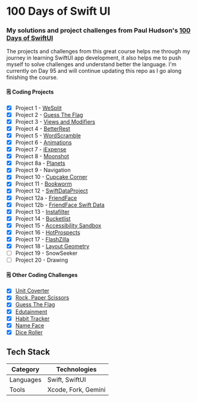 # 100 Days of Swift UI

### My solutions and project challenges from Paul Hudson's [100 Days of SwiftUI](https://www.hackingwithswift.com/100/swiftui)

The projects and challenges from this great course helps me through my journey in learning SwiftUI app development, it also helps me to push myself to solve challenges and understand better the language. I'm currently on Day 95 and will continue updating this repo as I go along finishing the course.

#### :spiral_notepad: Coding Projects
- [x] Project 1 - [WeSplit](https://github.com/binoooh/100DaysOfSwiftUI/blob/main/WeSplit)
- [x] Project 2 - [Guess The Flag](https://github.com/binoooh/100DaysOfSwiftUI/blob/main/GuessTheFlag)
- [x] Project 3 - [Views and Modifiers](https://github.com/binoooh/100DaysOfSwiftUI/blob/main/ViewsAndModifiers)
- [x] Project 4 - [BetterRest](https://github.com/binoooh/100DaysOfSwiftUI/blob/main/BetterRest)
- [x] Project 5 - [WordScramble](https://github.com/binoooh/100DaysOfSwiftUI/blob/main/WordScramble)
- [x] Project 6 - [Animations](https://github.com/binoooh/100DaysOfSwiftUI/blob/main/Animations)
- [x] Project 7 - [iExpense](https://github.com/binoooh/100DaysOfSwiftUI/blob/main/iExpense)
- [x] Project 8 - [Moonshot](https://github.com/binoooh/100DaysOfSwiftUI/blob/main/Moonshot)
- [x] Project 8a - [Planets](https://github.com/binoooh/100DaysOfSwiftUI/blob/main/Planets)
- [x] Project 9 - Navigation
- [x] Project 10 - [Cupcake Corner](https://github.com/binoooh/100DaysOfSwiftUI/blob/main/CupcakeCorner)
- [x] Project 11 - [Bookworm](https://github.com/binoooh/100DaysOfSwiftUI/blob/main/Bookworm) 
- [x] Project 12 - [SwiftDataProject](https://github.com/binoooh/100DaysOfSwiftUI/blob/main/SwiftDataProject)
- [x] Project 12a - [FriendFace](https://github.com/binoooh/100DaysOfSwiftUI/blob/main/FriendFace)
- [x] Project 12b - [FriendFace Swift Data](https://github.com/binoooh/100DaysOfSwiftUI/blob/main/FriendFaceSD)
- [x] Project 13 - [Instafilter](https://github.com/binoooh/100DaysOfSwiftUI/blob/main/Instafilter)
- [x] Project 14 - [Bucketlist](https://github.com/binoooh/100DaysOfSwiftUI/blob/main/BucketList)
- [x] Project 15 - [Accessibility Sandbox](https://github.com/binoooh/100DaysOfSwiftUI/blob/main/AccessibilitySandbox)
- [x] Project 16 - [HotProspects](https://github.com/binoooh/100DaysOfSwiftUI/blob/main/HotProspects)
- [x] Project 17 - [FlashZilla](https://github.com/binoooh/100DaysOfSwiftUI/blob/main/Flashzilla)
- [x] Project 18 - [Layout Geometry](https://github.com/binoooh/100DaysOfSwiftUI/blob/main/LayoutAndGeometry)
- [ ] Project 19 - SnowSeeker
- [ ] Project 20 - Drawing
      
#### :spiral_notepad: Other Coding Challenges
- [x] [Unit Coverter](https://github.com/binoooh/100DaysOfSwiftUI/blob/main/UnitConverter)
- [x] [Rock, Paper Scissors](https://github.com/binoooh/100DaysOfSwiftUI/blob/main/RockPaperScissors)
- [x] [Guess The Flag](https://github.com/binoooh/100DaysOfSwiftUI/blob/main/GuessTheFlag)
- [x] [Edutainment](https://github.com/binoooh/100DaysOfSwiftUI/blob/main/Edutainment)
- [x] [Habit Tracker](https://github.com/binoooh/100DaysOfSwiftUI/blob/main/Habit%20Tracker)
- [x] [Name Face](https://github.com/binoooh/100DaysOfSwiftUI/blob/main/NameFace)
- [x] [Dice Roller](https://github.com/binoooh/100DaysOfSwiftUI/blob/main/DiceRoller)

## Tech Stack
| Category    | Technologies                     |
|-------------|----------------------------------|
| Languages   | Swift, SwiftUI                   |
| Tools       | Xcode, Fork, Gemini              |
